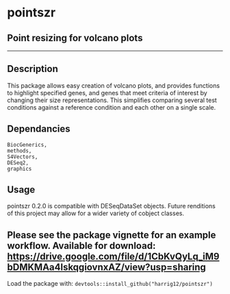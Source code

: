 # pointszr

## Point resizing for volcano plots

-----------------------------------------------

## Description

This package allows easy creation of volcano plots, and provides functions to highlight specified genes, and genes that meet criteria of interest by changing their size representations. This simplifies comparing several test conditions against a reference condition and each other on a single scale.

## Dependancies 
    BiocGenerics,
    methods,
    S4Vectors,
    DESeq2,
    graphics

## Usage

pointszr 0.2.0 is compatible with DESeqDataSet objects. Future renditions of this project may allow for a wider variety of cobject classes.

Please see the package vignette for an example workflow.
Available for download:
https://drive.google.com/file/d/1CbKvQyLq_iM9bDMKMAa4lskqgiovnxAZ/view?usp=sharing
-----------------------------------------------

Load the package with:
    `devtools::install_github("harrig12/pointszr")`


